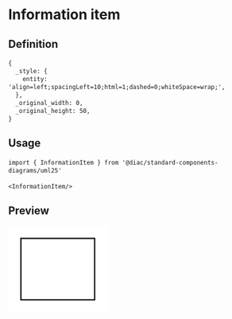 # Information item

## Definition

```
{
  _style: { 
    entity: 'align=left;spacingLeft=10;html=1;dashed=0;whiteSpace=wrap;',
  },
  _original_width: 0,
  _original_height: 50,
}
```

## Usage

```
import { InformationItem } from '@diac/standard-components-diagrams/uml25'

<InformationItem/>
```

## Preview

<img src="./information-item.png" width="200"/>

